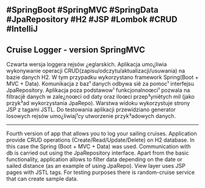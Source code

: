 #SpringBoot #SpringMVC #SpringData #JpaRepository #H2 #JSP #Lombok #CRUD #IntelliJ
---
Cruise Logger - version SpringMVC
---
Czwarta wersja loggera rejsów ¿eglarskich. Aplikacja umo¿liwia wykonywanie operacji CRUD(zapisu/odczytu/aktualizacji/usuwania) na bazie danych H2.
W tym przypadku wykorzystano framework Spring(Boot + MVC + Data). Komunikacja z baz¹ danych odbywa siê za pomoc¹ interfejsu JpaRepository. Aplikacja poza podstawow¹ funkcjonalnoœci¹ pozwala na filtracjê danych w zale¿noœci od daty oraz iloœci przep³yniêtych mil (jako przyk³ad wykorzystania JpaRepo). Warstwa widoku wykorzystuje strony JSP z tagami JSTL. Do testowania aplikacji przewidziano generator losowych rejsów umo¿liwiaj¹cy utworzenie przyk³adowych danych.

----------
Fourth version of app that allows you to log your sailing cruises. Application provide CRUD operations (Create/Read/Update/Delete) on H2 database.
In this case the Spring (Boot + MVC + Data) was used. Communication with db is carried out using the JpaRepository interface.
Apart from the basic functionality, application allows to filter data depending on the date or sailed distance (as an example of using JpaRepo). View layer uses JSP pages with JSTL tags. For testing purposes there is random-cruise service that can create sample data.

